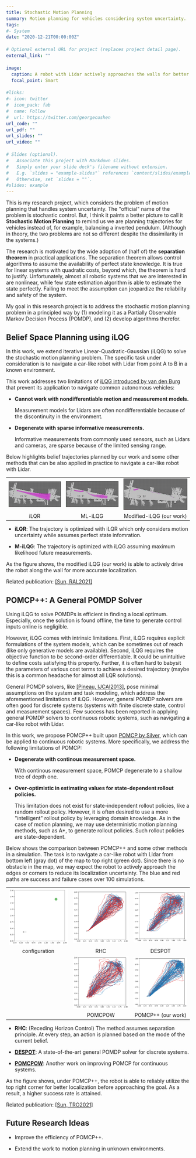 ```yaml
---
title: Stochastic Motion Planning
summary: Motion planning for vehicles considering system uncertainty.
tags:
#- System
date: "2020-12-21T00:00:00Z"

# Optional external URL for project (replaces project detail page).
external_link: ""

image:
  caption: A robot with Lidar actively approaches the walls for better localization.
  focal_point: Smart

#links:
#- icon: twitter
#  icon_pack: fab
#  name: Follow
#  url: https://twitter.com/georgecushen
url_code: ""
url_pdf: ""
url_slides: ""
url_video: ""

# Slides (optional).
#   Associate this project with Markdown slides.
#   Simply enter your slide deck's filename without extension.
#   E.g. `slides = "example-slides"` references `content/slides/example-slides.md`.
#   Otherwise, set `slides = ""`.
#slides: example
---
```


This is my research project, which considers the problem of motion planning that handles system uncertainty.
The "official" name of the problem is stochastic control.
But, I think it paints a better picture to call it **Stochastic Motion Planning** to remind us we are planning trajectories for vehicles instead of, for example, balancing a inverted pendulum.
(Although in theory, the two problems are not so different despite the dissimilarity in the systems.)

The research is motivated by the wide adoption of (half of) the **separation theorem** in practical applications.
The separation theorem allows control algorithms to assume the availability of perfect state knowledge.
It is true for linear systems with quadratic costs, beyond which, the theorem is hard to justify.
Unfortunately, almost all robotic systems that we are interested in are nonlinear, while few state estimation algorithm is able to estimate the state perfectly.
Failing to meet the assumption can jeopardize the reliability and safety of the system.

My goal in this research project is to address the stochastic motion planning problem in a principled way by
(1) modeling it as a Partially Observable Markov Decision Process (POMDP), and
(2) develop algorithms therefor.

## **Belief Space Planning using iLQG**

In this work, we extend iterative Linear-Quadratic-Gaussian (iLQG) to solve the stochastic motion planning problem.
The specific task under consideration is to navigate a car-like robot with Lidar from point A to B in a known environment.

This work addresses two limitations of [iLQG introduced by van den Burg](https://journals.sagepub.com/doi/abs/10.1177/0278364912456319) that prevent its application to navigate common autonomous vehicles:

* **Cannot work with nondifferentiable motion and measurement models.**

  Measurement models for Lidars are often nondifferentiable because of the discontinuity in the environment.

* **Degenerate with sparse informative measurements.**

  Informative measurements from commonly used sensors, such as Lidars and cameras, are sparse because of the limited sensing range.


Below highlights belief trajectories planned by our work and some other methods that can be also applied in practice to navigate a car-like robot with Lidar.

|       |       |       |
| :---: | :---: | :---: |
|![](./fr101_ilqr_traj.png)|![](fr101_ml_ilqg_traj.png)|![](fr101_ukf_ilqg_traj.png)|
| iLQR                     | ML-iLQG                   | Modified-iLQG (our work)   |

* **iLQR**: The trajectory is optimized with iLQR which only considers motion uncertainty while assumes perfect state infomration.

* **M-iLQG**: The trajectory is optimized with iLQG assuming maximum likelihood future measurements.

As the figure shows, the modified iLQG (our work) is able to actively drive the robot along the wall for more accurate localization.

Related publication: [[Sun, RAL2021]](https://arxiv.org/abs/2102.05466)

## **POMCP++: A General POMDP Solver**

Using iLQG to solve POMDPs is efficient in finding a local optimum.
Especially, once the solution is found offline, the time to generate control inputs online is negligible.

However, iLQG comes with intrinsic limitations.
First, iLQG requires explicit formulations of the system models, which can be sometimes out of reach (like only generative models are available).
Second, iLQG requires the objective function to be second-order differentiable.
It could be unintuitive to define costs satisfying this property.
Further, it is often hard to babysit the parameters of various cost terms to achieve a desired trajectory (maybe this is a common headache for almost all LQR solutions).

General POMDP solvers, like [[Pineau, IJCAI2013]](http://www.cs.cmu.edu/~ggordon/jpineau-ggordon-thrun.ijcai03.pdf), pose minimal assumptions on the system and task modeling, which address the aforementioned limitations of iLQG.
However, general POMDP solvers are often good for discrete systems (systems with finite discrete state, control and measurement spaces).
Few success has been reported in applying general POMDP solvers to continuous robotic systems, such as navigating a car-like robot with Lidar.

In this work, we propose POMCP++ built upon [POMCP by Silver](https://papers.nips.cc/paper/2010/hash/edfbe1afcf9246bb0d40eb4d8027d90f-Abstract.html), which can be applied to continuous robotic systems. More specifically, we address the following limitations of POMCP:

* **Degenerate with continous measurement space.**

  With continous measurement space, POMCP degenerate to a shallow tree of depth one.

* **Over-optimistic in estimating values for state-dependent rollout policies.**

  This limitation does not exist for state-independent rollout policies, like a random rollout policy.
  However, it is often desired to use a more "intelligent" rollout policy by leveraging domain knowledge.
  As in the case of motion planning, we may use deterministic motion planning methods, such as A\*, to generate rollout policies.
  Such rollout policies are state-dependent.

Below shows the comparison between POMCP++ and some other methods in a simulation.
The task is to navigate a car-like robot with Lidar from bottom left (gray dot) of the map to top right (green dot).
Since there is no obstacle in the map, we may expect the robot to actively approach the edges or corners to reduce its localization uncertainty. The blue and red paths are success and failure cases over 100 simulations.

|        |        |        |
| :----: | :----: | :----: |
|![](./special_map2.png)|![](special_map2_path_dmpp.png)|![](special_map2_path_despot.png)|
| configuration | RHC     | DESPOT             |
|                       |![](special_map2_path_pomcpow.png)|![](special_map2_path_pomcp.png)|
|               | POMCPOW | POMCP++ (our work) |

* **RHC**: (Receding Horizon Control) The method assumes separation principle. At every step, an action is planned based on the mode of the current belief.

* **[DESPOT](https://arxiv.org/abs/1609.03250)**: A state-of-the-art general POMDP solver for discrete systems.

* **[POMCPOW](https://arxiv.org/abs/1709.06196)**: Another work on improving POMCP for continuous systems.

As the figure shows, under POMCP++, the robot is able to reliably utilize the top right corner for better localization before approaching the goal. As a result, a higher success rate is attained.

Related publication: [[Sun, TRO2021]](https://arxiv.org/abs/2011.11836)

## **Future Research Ideas**

* Improve the efficiency of POMCP++.

* Extend the work to motion planning in unknown environments.

